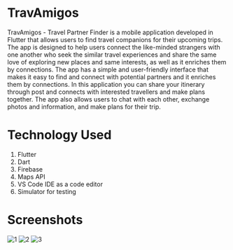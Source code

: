 # TravAmigos

TravAmigos - Travel Partner Finder is a mobile application developed in Flutter that allows users to find travel companions for their upcoming trips. The app is designed to help users connect the like-minded strangers with one another who seek the similar travel experiences and share the same love of exploring new places and same interests, as well as it enriches them by connections. The app has a simple and user-friendly interface that makes it easy to find and connect with potential partners and it enriches them by connections. In this application you can share your itinerary through post and connects with interested travellers and make plans together. The app also allows users to chat with each other, exchange photos and information, and make plans for their trip. 

# Technology Used

1. Flutter
2. Dart
3. Firebase
4. Maps API
5. VS Code IDE as a code editor
6. Simulator for testing

# Screenshots

![1](https://user-images.githubusercontent.com/73381765/212177557-9593ffdf-968e-435a-8d0e-c7098d4f833d.png)
![2](https://user-images.githubusercontent.com/73381765/212177602-4454f8ae-78dc-4bbd-ac51-381599e3713d.png)
![3](https://user-images.githubusercontent.com/73381765/212177614-d6234f7e-014f-4802-88cd-be9b82c10e2b.png)

